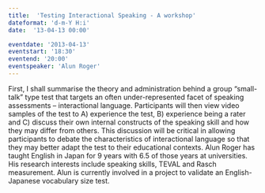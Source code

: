 ```yaml
---
title:  'Testing Interactional Speaking - A workshop'
dateformat: 'd-m-Y H:i'
date:  '13-04-13 00:00'

eventdate: '2013-04-13'
eventstart: '18:30'
eventend: '20:00'
eventspeaker: 'Alun Roger'
---
```


First, I shall summarise the theory and administration behind a group “small-talk” type test that targets an often under-represented facet of speaking assessments – interactional language. Participants will then view video samples of the test to A) experience the test, B) experience being a rater and C) discuss their own internal constructs of the speaking skill and how they may differ from others. This discussion will be critical in allowing participants to debate the characteristics of interactional language so that they may better adapt the test to their educational contexts.
Alun Roger has taught English in Japan for 9 years with 6.5 of those years at universities. His research interests include speaking skills, TEVAL and Rasch measurement.  Alun is currently involved in a project to validate an English-Japanese vocabulary size test.

